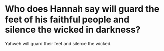 # Who does Hannah say will guard the feet of his faithful people and silence the wicked in darkness?

Yahweh will guard their feet and silence the wicked.
